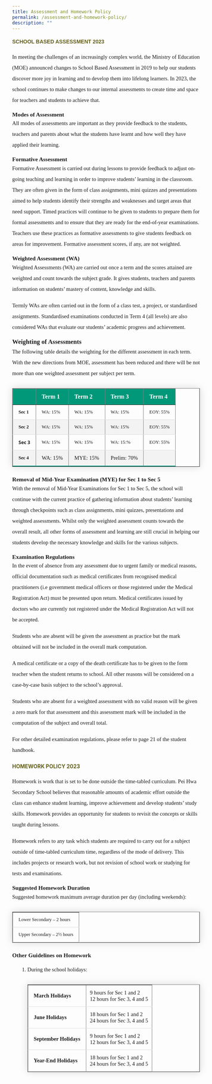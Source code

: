 ```yaml
---
title: Assessment and Homework Policy
permalink: /assessment-and-homework-policy/
description: ""
---
```

<h4 style="color:#635f1a;font-family:sans-serif;">SCHOOL BASED ASSESSMENT 2023</h4>

<p style="font-size:14.5px; line-height:2;margin-top:15px;font-family:Tahoma;">In meeting the challenges of an increasingly complex world, the Ministry of Education (MOE) announced changes to School Based Assessment in 2019 to help our students discover more joy in learning and to develop them into lifelong learners. In 2023, the school continues to make changes to our internal assessments to create time and space for teachers and students to achieve that.</p>

<p style="margin-top:15px;font-size:15.5px;"><strong style="font-family:Tahoma;">Modes of Assessment</strong></p>

<p style="font-size:14.5px; line-height:2;margin:-15px 0 13px 0px;font-family:Tahoma;">All modes of assessments are important as they provide feedback to the students, teachers and parents about what the students have learnt and how well they have applied their learning.</p>

<p style="margin-top:15px;font-size:15.5px;"><strong style="font-family:Tahoma;">Formative Assessment</strong></p>

<p style="font-size:14.5px; line-height:2;margin:-15px 0 13px 0px;font-family:Tahoma;">Formative Assessment is carried out during lessons to provide feedback to adjust on-going teaching and learning in order to improve students’ learning in the classroom. They are often given in the form of class assignments, mini quizzes and presentations aimed to help students identify their strengths and weaknesses and target areas that need support. Timed practices will continue to be given to students to prepare them for formal assessments and to ensure that they are ready for the end-of-year examinations. Teachers use these practices as formative assessments to give students feedback on areas for improvement. Formative assessment scores, if any, are not weighted.</p>

<p style="margin-top:15.5px;font-size:15.5px;"><strong style="font-family:Tahoma;">Weighted Assessment (WA)</strong></p>

<p style="font-size:14.5px; line-height:2;margin:-15px 0 13px 0px;font-family:Tahoma;">Weighted Assessments (WA) are carried out once a term and the scores attained are weighted and count towards the subject grade. It gives students, teachers and parents information on students’ mastery of content, knowledge and skills.</p>

<p style="margin-top:15px;font-size:14.5px; line-height:2;font-family:Tahoma;">Termly WAs are often carried out in the form of a class test, a project, or standardised assignments. Standardised examinations conducted in Term 4 (all levels) are also considered WAs that evaluate our students’ academic progress and achievement.</p>

<p style="margin-top:15.5px;font-size:17px;"><strong style="font-family:Tahoma;">Weighting of Assessments</strong></p>

<p style="font-size:14.5px; line-height:2;margin:-15px 0 13px 0px;font-family:Tahoma;">The following table details the weighting for the different assessment in each term. With the new directions from MOE, assessment has been reduced and there will be not more than one weighted assessment per subject per term.</p>


<table border="1" style="border-collapse: collapse;margin: 25px 0;font-size: 0.9em;font-family: sans-serif;min-width: 400px; box-shadow: 0 0 20px rgba(0, 0, 0, 0.15);">
	
<thead style="background-color: #009879; font-weight: bold; font-size: 16px;">
		<tr>
			<td style="text-align:left;color:white;padding:12px 15px;font-family:Tahoma;">&nbsp;</td>
			<td style="text-align:left;color:white;padding:12px 15px;font-family:Tahoma;">Term 1</td>
			<td style="text-align:left;color:white;padding:12px 15px;font-family:Tahoma;">Term 2</td>
			<td style="text-align:left;color:white;padding:12px 15px;font-family:Tahoma;">Term 3</td>
			<td style="text-align:left;color:white;padding:12px 15px;font-family:Tahoma;">Term 4</td>
		</tr>
	</thead>

	
<tbody>
<tr style="border-bottom: 1px solid #dddddd;">
<td style="padding: 12px 15px;font-family:Tahoma;"><strong style="font-family:Tahoma;">Sec 1</strong></td>
<td style="padding: 12px 15px; font-family:Tahoma;">WA: 15%</td>
<td style="padding: 12px 15px; font-family:Tahoma;">WA: 15%</td>
<td style="font-family:Tahoma;padding: 12px 15px;">WA: 15%</td>
<td style="font-family:Tahoma;padding: 12px 15px;">EOY: 55%</td>
</tr>
	
<tr style="background-color: #f3f3f3;border-bottom: 1px solid #dddddd;">
<td style="padding: 12px 15px;font-family:Tahoma;"><strong style="font-family:Tahoma;">Sec 2</strong></td>
<td style="padding: 12px 15px;font-family:Tahoma;">WA: 15%</td>
<td style="padding: 12px 15px;font-family:Tahoma;">WA: 15%</td>
<td style="padding: 12px 15px;font-family:Tahoma;">WA: 15%</td>
<td style="padding: 12px 15px;font-family:Tahoma;">EOY: 55%</td>
</tr>
															
<tr style="border-bottom: 1px solid #dddddd;">
<td style="padding: 12px 15px;font-family:Tahoma;"><strong style="font-family:Open Sans;">Sec 3</strong></td>
<td style="padding: 12px 15px;font-family:Tahoma;">WA: 15%</td>
<td style="padding: 12px 15px;font-family:Tahoma;">WA: 15%</td>
<td style="padding: 12px 15px;font-family:Tahoma;">WA: 15:%</td>
<td style="padding: 12px 15px;font-family:Tahoma;">EOY: 55%</td>
</tr>
															
<tr style="border-bottom: 2px solid #009879;     background-color: #f3f3f3;">
<td style="padding: 12px 15px;font-family:Tahoma;"><strong style="font-family:Tahoma;">Sec 4</strong></td>
<td style="padding: 12px 15px;font-family:Tahoma;font-size:14.5px;">WA: 15%</td>
<td style="padding: 12px 15px;font-family:Tahoma;font-size:14.5px;">MYE: 15%</td>
<td style="padding: 12px 15px;font-family:Tahoma;font-size:14.5px;">Prelim: 70%</td>
<td style="padding: 12px 15px;font-family:Tahoma;font-size:14.5px;">&nbsp;</td>
</tr>
	
</tbody>
</table>

<p style="margin-top:15px;font-size:15.5px;"><strong style="font-family:Tahoma;">Removal of Mid-Year Examination (MYE) for Sec 1 to Sec 5</strong></p>

<p style="font-size:14.5px; line-height:2;margin:-15px 0 13px 0px;font-family:Tahoma;">With the removal of Mid-Year Examinations for Sec 1 to Sec 5, the school will continue with the current practice of gathering information about students’ learning through checkpoints such as class assignments, mini quizzes, presentations and weighted assessments. Whilst only the weighted assessment counts towards the overall result, all other forms of assessment and learning are still crucial in helping our students develop the necessary knowledge and skills for the various subjects.</p>

<p style="margin-top:15px;font-size:15.5px;"><strong style="font-family:Tahoma;">Examination Regulations </strong></p>

<p style="font-size:14.5px; line-height:2;margin:-15px 0 13px 0px;font-family:Tahoma;">In the event of absence from any assessment due to urgent family or medical reasons, official documentation such as medical certificates from recognised medical practitioners (i.e government medical officers or those registered under the Medical Registration Act) must be presented upon return. Medical certificates issued by doctors who are currently not registered under the Medical Registration Act will not be accepted. </p>

<p style="font-size:14.5px; line-height:2;margin-top:15px;font-family:Tahoma;">Students who are absent will be given the assessment as practice but the mark obtained will not be included in the overall mark computation.</p>

<p style="margin-top:15px;font-size:14.5px; line-height:2;font-family:Tahoma;">A medical certificate or a copy of the death certificate has to be given to the form teacher when the student returns to school. All other reasons will be considered on a case-by-case basis subject to the school’s approval.</p>

<p style="margin-top:15px;font-size:14.5px; line-height:2;font-family:Tahoma;">Students who are absent for a weighted assessment with no valid reason will be given a zero mark for that assessment and this assessment mark will be included in the computation of the subject and overall total. </p>

<p style="margin-top:15px;font-size:14.5px; line-height:2;font-family:Tahoma;">For other detailed examination regulations, please refer to page 21 of the student handbook.</p>

<h4 style="color:#635f1a;">HOMEWORK POLICY 2023</h4>

<p style="font-size:14.5px; line-height:2;margin-top:15px;font-family:Tahoma;">Homework is work that is set to be done outside the time-tabled curriculum. Pei Hwa Secondary School believes that reasonable amounts of academic effort outside the class can enhance student learning, improve achievement and develop students’ study skills. Homework provides an opportunity for students to revisit the concepts or skills taught during lessons.</p>

<p style="margin-top:15px;font-size:14.5px; line-height:2;font-family:Tahoma;">Homework refers to any task which students are required to carry out for a subject outside of time-tabled curriculum time, regardless of the mode of delivery. This includes projects or research work, but not revision of school work or studying for tests and examinations.</p>

<p style="margin-top:15px;font-size:15.5px;"><strong style="font-family:Tahoma;">Suggested Homework Duration</strong></p>

<p style="font-size:14.5px; line-height:2;margin:-15px 0 13px 0px;font-family:Tahoma;">Suggested homework maximum average duration per day (including weekends):</p>

<table border="1" style="border-collapse: collapse;margin: 25px 0;font-size: 0.9em;font-family: sans-serif;min-width: 400px; box-shadow: 0 0 20px rgba(0, 0, 0, 0.15);">

<tbody>
<tr style="border-bottom: 1px solid #dddddd;">
<td style="padding: 12px 15px;font-family:Tahoma;">Lower Secondary&nbsp;– 2&nbsp;hours</td>
</tr>
															
<tr style="border-bottom: 1px solid #dddddd;">
<td style="padding: 12px 15px;font-family:Tahoma;">Upper Secondary&nbsp;– 2½ hours</td>
</tr>
	
</tbody>
</table>

<p style="margin-top:15px;font-size:15.5px;"><strong style="font-family:Tahoma;">Other Guidelines on Homework</strong></p>
<ol style="margin-top:5px;">
<li aria-level="1" style="font-size:14.5px; line-height:2;margin-left:17px;font-family:Tahoma;">During the school holidays:

<table border="1" style="border-collapse: collapse;margin: 25px 0;font-size: 0.9em;font-family: sans-serif;min-width: 400px; box-shadow: 0 0 20px rgba(0, 0, 0, 0.15);">
	
<tbody>
<tr style="border-bottom: 1px solid #dddddd;">
<td style="padding: 20px 15px; font-size:14.5px; font-family:Open Sans;"><strong style="font-family:Tahoma;">March Holidays</strong></td>
<td style="padding: 6px 10px;font-size:14.5px;font-family:Tahoma;">9 hours for Sec 1 and 2 <br>12 hours for Sec 3, 4 and 5</td>
</tr>
	
<tr style="border-bottom: 1px solid #dddddd;">
<td style="padding: 20px 15px;font-size:14.5px;font-family:Tahoma;"><strong style="font-family:Tahoma;">June Holidays</strong></td>
<td style="padding: 6px 10px;font-size:14.5px;font-family:Tahoma;">18 hours for Sec 1 and 2 <br>24 hours for Sec 3, 4 and 5</td>
</tr>
	
<tr style="border-bottom: 1px solid #dddddd;">
<td style="padding: 20px 15px;font-size:14.5px;font-family:Tahoma;"><strong style="font-family:Tahoma;">September Holidays</strong></td>
<td style="padding: 6px 10px;font-size:14.5px;font-family:Tahoma;">9 hours for Sec 1 and 2 <br>12 hours for Sec 3, 4 and 5</td>
</tr>

<tr style="border-bottom: 1px solid #dddddd;">
<td style="padding: 20px 15px;font-size:14.5px;font-family:Tahoma;"><strong style="font-family:Tahoma;">Year-End Holidays</strong></td>
<td style="padding: 6px 10px;font-size:14.5px;font-family:Tahoma;">18 hours for Sec 1 and 2 <br>24 hours for Sec 3, 4 and 5</td>
</tr>
	
</tbody>
</table>
</li>
</ol>